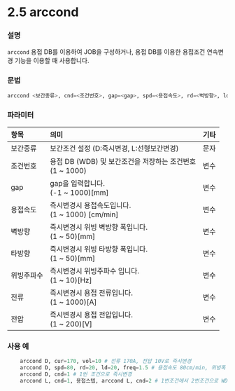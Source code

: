 ﻿# 2.5 arccond



### 설명
```arccond``` 용접 DB를 이용하여 JOB을 구성하거나, 용접 DB를 이용한 용접조건 연속변경 기능을 이용할 때 사용합니다.

### 문법
```python
arccond <보간종류>, cnd=<조건번호>, gap=<gap>, spd=<용접속도>, rd=<벽방향>, ld=<타방향>, freq=<위빙주파수>, cur=<전류>, vol=<전압>
```

### 파라미터
<table>
  <thead>
    <tr>
      <th style="text-align:left">항목</th>
      <th style="text-align:left">의미</th>
      <th style="text-align:left">기타</th>
    </tr>
  </thead>
  <tbody>
    <tr>
      <td style="text-align:left">보간종류</td>
      <td style="text-align:left">
        보간조건 설정
        (D:즉시변경, L:선형보간변경)
      </td>
      <td style="text-align:left">문자</td>
    </tr>
    <tr>
      <td style="text-align:left">조건번호</td>
      <td style="text-align:left">
        용접 DB (WDB) 및 보간조건을 저장하는 조건번호<br>
        (1 ~ 1000)
      <td style="text-align:left">변수</td>
    </tr>
    <tr>
      <td style="text-align:left">gap</td>
      <td style="text-align:left">
        gap을 입력합니다.<br>
        (-1 ~ 1000)[mm]
      <td style="text-align:left">변수</td>
    </tr>
    <tr>
      <td style="text-align:left">용접속도</td>
      <td style="text-align:left">
        즉시변경시 용접속도입니다.<br>
        (1 ~ 1000) [cm/min]
      <td style="text-align:left">변수</td>
    </tr>
    <tr>
      <td style="text-align:left">벽방향</td>
      <td style="text-align:left">
        즉시변경시 위빙 벽방향 폭입니다.<br>
        (1 ~ 50)[mm]
      <td style="text-align:left">변수</td>
    </tr>
    <tr>
      <td style="text-align:left">타방향</td>
      <td style="text-align:left">
        즉시변경시 위빙 타방향 폭입니다.<br>
        (1 ~ 50)[mm]
      <td style="text-align:left">변수</td>
    </tr>
    <tr>
      <td style="text-align:left">위빙주파수</td>
      <td style="text-align:left">
        즉시변경시 위빙주파수 입니다.<br>
        (1 ~ 10)[Hz]
      <td style="text-align:left">변수</td>
    </tr>
    <tr>
      <td style="text-align:left">전류</td>
      <td style="text-align:left">
        즉시변경시 용접 전류입니다.<br>
        (1 ~ 1000)[A]
      <td style="text-align:left">변수</td>
    </tr>
    <tr>
      <td style="text-align:left">전압</td>
      <td style="text-align:left">
        즉시변경시 용접 전압입니다.<br>
        (1 ~ 200)[V]
      <td style="text-align:left">변수</td>
    </tr>
  </tbody>
</table>

### 사용 예
```python
	arccond D, cur=170, vol=10 # 전류 170A, 전압 10V로 즉시변경
	arccond D, spd=80, rd=20, ld=20, freq=1.5 # 용접속도 80cm/min, 위빙폭 20mm, 주파수 1.5Hz로 즉시변경
	arccond D, cnd=1 # 1번 조건으로 즉시변경
	arccond L, cnd=1, 용접스텝, arccond L, cnd=2 # 1번조건에서 2번조건으로 WDB데이터 연속보간 변경
```